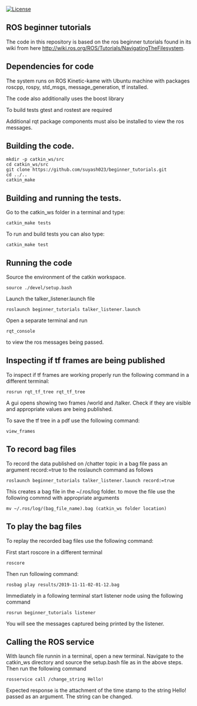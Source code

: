[![License](https://img.shields.io/badge/License-BSD%203--Clause-blue.svg)](https://opensource.org/licenses/BSD-3-Clause)

## ROS beginner tutorials

The code in this repository is based on the ros beginner tutorials found in its wiki from here http://wiki.ros.org/ROS/Tutorials/NavigatingTheFilesystem.

## Dependencies for code

The system runs on ROS Kinetic-kame with Ubuntu machine with packages roscpp, rospy, std_msgs, message_generation, tf installed.

The code also additionally uses the boost library

To build tests gtest and rostest are required

Additional rqt package components must also be installed to view the ros messages.

## Building the code.
```
mkdir -p catkin_ws/src
cd catkin_ws/src
git clone https://github.com/suyash023/beginner_tutorials.git
cd ../..
catkin_make
```

## Building and running the tests.
Go to the catkin_ws folder in a terminal and type:
```
catkin_make tests
```
To run and build tests you can also type:

```
catkin_make test
```

## Running the code

Source the environment of the catkin workspace.

```
source ./devel/setup.bash
```
Launch the talker_listener.launch file
```
roslaunch beginner_tutorials talker_listener.launch
```

Open a separate terminal and run 
```
rqt_console 
```
to view the ros messages being passed.

## Inspecting if tf frames are being published

To inspect if tf frames are working properly run the following command in a different terminal:
```
rosrun rqt_tf_tree rqt_tf_tree
```
A gui opens showing two frames /world and /talker. Check if they are visible and appropriate values are being published.

To save the tf tree in a pdf use the following command:
```
view_frames
```
## To record bag files

To record the data published on /chatter topic in a bag file pass an argument record:=true to the roslaunch command as follows
```
roslaunch beginner_tutorials talker_listener.launch record:=true
```
This creates a bag file in the ~/.ros/log folder.
to move the file use the following commnd with appropriate arguments
```
mv ~/.ros/log/(bag_file_name).bag (catkin_ws folder location)
```
## To play the bag files
To replay the recorded bag files use the following command:

First start roscore in a different terminal
```
roscore
```
Then run following command:
```
rosbag play results/2019-11-11-02-01-12.bag
```
Immediately in a following terminal start listener node using the following command
```
rosrun beginner_tutorials listener
```
You will see the messages captured being printed by the listener.

## Calling the ROS service

With launch file runnin in a terminal, open a new terminal. Navigate to the catkin_ws directory and source the setup.bash file as in the above steps.
Then run the following command

```
rosservice call /change_string Hello!
```
Expected response is the attachment of the time stamp to the string Hello! passed as an argument. The string can be changed.


